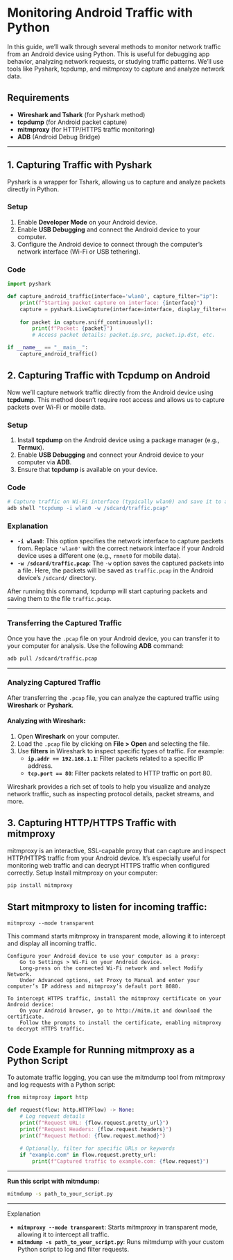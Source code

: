 # Monitoring Android Traffic with Python

In this guide, we’ll walk through several methods to monitor network traffic from an Android device using Python. This is useful for debugging app behavior, analyzing network requests, or studying traffic patterns. We’ll use tools like Pyshark, tcpdump, and mitmproxy to capture and analyze network data.

## Requirements
- **Wireshark and Tshark** (for Pyshark method)
- **tcpdump** (for Android packet capture)
- **mitmproxy** (for HTTP/HTTPS traffic monitoring)
- **ADB** (Android Debug Bridge)

---

## 1. Capturing Traffic with Pyshark

Pyshark is a wrapper for Tshark, allowing us to capture and analyze packets directly in Python.

### Setup
1. Enable **Developer Mode** on your Android device.
2. Enable **USB Debugging** and connect the Android device to your computer.
3. Configure the Android device to connect through the computer’s network interface (Wi-Fi or USB tethering).

### Code
```python
import pyshark

def capture_android_traffic(interface='wlan0', capture_filter="ip"):
    print(f"Starting packet capture on interface: {interface}")
    capture = pyshark.LiveCapture(interface=interface, display_filter=capture_filter)
    
    for packet in capture.sniff_continuously():
        print(f"Packet: {packet}")
        # Access packet details: packet.ip.src, packet.ip.dst, etc.

if __name__ == "__main__":
    capture_android_traffic()
```

## 2. Capturing Traffic with **Tcpdump** on Android

Now we’ll capture network traffic directly from the Android device using **tcpdump**. This method doesn’t require root access and allows us to capture packets over Wi-Fi or mobile data.

### Setup
1. Install **tcpdump** on the Android device using a package manager (e.g., **Termux**).
2. Enable **USB Debugging** and connect your Android device to your computer via **ADB**.
3. Ensure that **tcpdump** is available on your device.

### Code
```bash
# Capture traffic on Wi-Fi interface (typically wlan0) and save it to a file
adb shell "tcpdump -i wlan0 -w /sdcard/traffic.pcap"
```


### Explanation
- **`-i wlan0`**: This option specifies the network interface to capture packets from. Replace `'wlan0'` with the correct network interface if your Android device uses a different one (e.g., `rmnet0` for mobile data).
- **`-w /sdcard/traffic.pcap`**: The `-w` option saves the captured packets into a file. Here, the packets will be saved as `traffic.pcap` in the Android device’s `/sdcard/` directory.

After running this command, tcpdump will start capturing packets and saving them to the file `traffic.pcap`.

---

### Transferring the Captured Traffic
Once you have the `.pcap` file on your Android device, you can transfer it to your computer for analysis. Use the following **ADB** command:

```bash
adb pull /sdcard/traffic.pcap

```
---

### Analyzing Captured Traffic

After transferring the `.pcap` file, you can analyze the captured traffic using **Wireshark** or **Pyshark**.

#### Analyzing with **Wireshark**:
1. Open **Wireshark** on your computer.
2. Load the `.pcap` file by clicking on **File > Open** and selecting the file.
3. Use **filters** in Wireshark to inspect specific types of traffic. For example:
   - **`ip.addr == 192.168.1.1`**: Filter packets related to a specific IP address.
   - **`tcp.port == 80`**: Filter packets related to HTTP traffic on port 80.

Wireshark provides a rich set of tools to help you visualize and analyze network traffic, such as inspecting protocol details, packet streams, and more.


## 3. Capturing HTTP/HTTPS Traffic with mitmproxy

mitmproxy is an interactive, SSL-capable proxy that can capture and inspect HTTP/HTTPS traffic from your Android device. It’s especially useful for monitoring web traffic and can decrypt HTTPS traffic when configured correctly.
Setup
Install mitmproxy on your computer:

```bash
pip install mitmproxy
```

## Start mitmproxy to listen for incoming traffic:
```shell
mitmproxy --mode transparent
```
This command starts mitmproxy in transparent mode, allowing it to intercept and display all incoming traffic.

    Configure your Android device to use your computer as a proxy:
        Go to Settings > Wi-Fi on your Android device.
        Long-press on the connected Wi-Fi network and select Modify Network.
        Under Advanced options, set Proxy to Manual and enter your computer’s IP address and mitmproxy’s default port 8080.

    To intercept HTTPS traffic, install the mitmproxy certificate on your Android device:
        On your Android browser, go to http://mitm.it and download the certificate.
        Follow the prompts to install the certificate, enabling mitmproxy to decrypt HTTPS traffic.

## Code Example for Running mitmproxy as a Python Script

To automate traffic logging, you can use the mitmdump tool from mitmproxy and log requests with a Python script:

```python 
from mitmproxy import http

def request(flow: http.HTTPFlow) -> None:
    # Log request details
    print(f"Request URL: {flow.request.pretty_url}")
    print(f"Request Headers: {flow.request.headers}")
    print(f"Request Method: {flow.request.method}")
    
    # Optionally, filter for specific URLs or keywords
    if "example.com" in flow.request.pretty_url:
        print(f"Captured traffic to example.com: {flow.request}")
```
---

**Run this script with mitmdump:**
```bash
mitmdump -s path_to_your_script.py
```
---

Explanation
- **`mitmproxy --mode transparent`**: Starts mitmproxy in transparent mode, allowing it to intercept all traffic.
- **`mitmdump -s path_to_your_script.py`**: Runs mitmdump with your custom Python script to log and filter requests.
